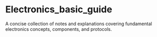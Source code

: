 # Electronics_basic_guide
A concise collection of notes and explanations covering fundamental electronics concepts, components, and protocols.
